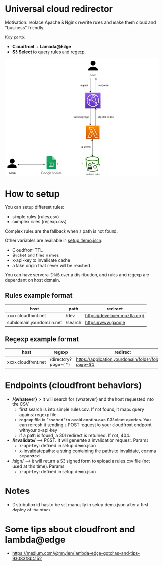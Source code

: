 # Universal cloud redirector

Motivation: replace Apache & Nginx rewrite rules and make them cloud and "business" friendly.

Key parts:

* **Cloudfront** + **Lambda@Edge** 
* **S3 Select** to query rules and regexp.

![](docs/cloud-redirect.png)

# How to setup

You can setup different rules:

* simple rules (rules.csv)
* complex rules (regexp.csv)

Complex rules are the fallback when a path is not found.

Other variables are available in [setup.demo.json](setup.demo.json):

* Cloudfront TTL
* Bucket and files names
* x-api-key to invalidate cache
* a fake origin that never will be reached 

You can have serveral DNS over a distribution, and rules and regexp are dependant on host domain.

## Rules example format

host                            | path                     | redirect
--------------------------------|--------------------------|------------------------
xxxx.cloudfront.net             | /dev                     | https://developer.mozilla.org/  
subdomain.yourdomain.net        | /search                  | https://www.google  

## Regexp example format

host                            | regexp                   | redirect
--------------------------------|--------------------------|------------------------
xxxx.cloudfront.net             | /directory?page=(.*)     | https://application.yourdomain/folder/folder1/?page=$1  


# Endpoints (cloudfront behaviors)

* **/{whatever}** > it will search for {whatever} and the host requested into the CSV
    * first search is into simple rules csv. If not found, it maps query against regexp file. 
    * regexp file is "cached" to avoid continuous S3Select queries. You can refresh it sending a POST request to your cloudfront endpoint withyour x-api-key
    * if a path is found, a 301 redirect is returned. If not, 404. 
* **/invalidate/** --> POST. It will generate a invalidation request. Params
    * x-api-key: defined in setup.demo.json
    * x-invalidatepaths: a string containing the paths to invalidate, comma separated
* /sign/ --> it will return a S3 signed form to upload a rules.csv file (not used at this time). Params:
    * x-api-key: defined in setup.demo.json

# Notes

* Distribution id has to be set manually in setup.demo.json after a first deploy of the stack... 

# Some tips about cloudfront and lambda@edge

* https://medium.com/@mnylen/lambda-edge-gotchas-and-tips-93083f8b4152
